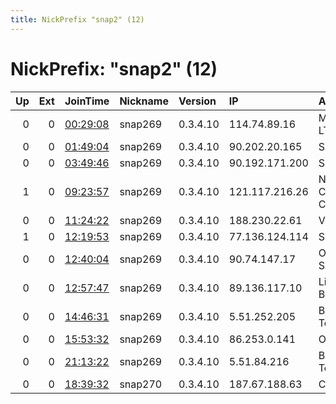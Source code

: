 ```yaml
---
title: NickPrefix "snap2" (12)
---
```


# NickPrefix: "snap2" (12)

|   Up |   Ext | JoinTime                                                                                            | Nickname   | Version   | IP             | AS                             | CC   |   ORp |   Dirp | OS    | Contact   |   eFamMembers |
|-----:|------:|:----------------------------------------------------------------------------------------------------|:-----------|:----------|:---------------|:-------------------------------|:-----|------:|-------:|:------|:----------|--------------:|
|    0 |     0 | [00:29:08](https://metrics.torproject.org/rs.html#details/29BC2339707238D729156416258C209D9A38C90C) | snap269    | 0.3.4.10  | 114.74.89.16   | Microplex PTY LTD              | au   | 37594 |      0 | Linux | None      |             1 |
|    0 |     0 | [01:49:04](https://metrics.torproject.org/rs.html#details/1C9F6C70BAAC7DEDD39532582D4393A89206465E) | snap269    | 0.3.4.10  | 90.202.20.165  | Sky UK Limited                 | gb   | 43319 |      0 | Linux | None      |             1 |
|    0 |     0 | [03:49:46](https://metrics.torproject.org/rs.html#details/46F7DC4A6B57598B4B54D8DEF5D237F653E17928) | snap269    | 0.3.4.10  | 90.192.171.200 | Sky UK Limited                 | gb   | 38291 |      0 | Linux | None      |             1 |
|    1 |     0 | [09:23:57](https://metrics.torproject.org/rs.html#details/420C5F579B183B35FDF83E03E27942AFACA56CB4) | snap269    | 0.3.4.10  | 121.117.216.26 | NTT Communications Corporation | jp   | 46339 |      0 | Linux | None      |             1 |
|    0 |     0 | [11:24:22](https://metrics.torproject.org/rs.html#details/1B8A51DCFE1AED1BD609399E51A25F656C2D9AA7) | snap269    | 0.3.4.10  | 188.230.22.61  | Volia                          | ua   | 43645 |      0 | Linux | None      |             1 |
|    1 |     0 | [12:19:53](https://metrics.torproject.org/rs.html#details/6A98D87EF054537110A681EA84EF34D0818E98DD) | snap269    | 0.3.4.10  | 77.136.124.114 | SFR SA                         | fr   | 45775 |      0 | Linux | None      |             1 |
|    0 |     0 | [12:40:04](https://metrics.torproject.org/rs.html#details/D7FD22B738EEC1D0935C13C6D40E806F72D6B5F5) | snap269    | 0.3.4.10  | 90.74.147.17   | Orange Espagne SA              | es   | 33109 |      0 | Linux | None      |             1 |
|    0 |     0 | [12:57:47](https://metrics.torproject.org/rs.html#details/127C2448DA6E26FCD27715B310CA791A6F4C79F7) | snap269    | 0.3.4.10  | 89.136.117.10  | Liberty Global B.V.            | ro   | 44419 |      0 | Linux | None      |             1 |
|    0 |     0 | [14:46:31](https://metrics.torproject.org/rs.html#details/A17F9492AA236E7CA111920E83ED516B0FF491C8) | snap269    | 0.3.4.10  | 5.51.252.205   | Bouygues Telecom SA            | fr   | 36383 |      0 | Linux | None      |             1 |
|    0 |     0 | [15:53:32](https://metrics.torproject.org/rs.html#details/3DB7159A2B661E1AC8D4B96CB7AB7B237130E498) | snap269    | 0.3.4.10  | 86.253.0.141   | Orange                         | fr   | 38197 |      0 | Linux | None      |             1 |
|    0 |     0 | [21:13:22](https://metrics.torproject.org/rs.html#details/A08C0CE2BC200EF1FDD34FB86E0F0D7EDA3E6646) | snap269    | 0.3.4.10  | 5.51.84.216    | Bouygues Telecom SA            | fr   | 41019 |      0 | Linux | None      |             1 |
|    0 |     0 | [18:39:32](https://metrics.torproject.org/rs.html#details/1E3B6CF35A27174F105FC36C8536865ABD98CA77) | snap270    | 0.3.4.10  | 187.67.188.63  | CLARO S.A.                     | br   | 34947 |      0 | Linux | None      |             1 |
